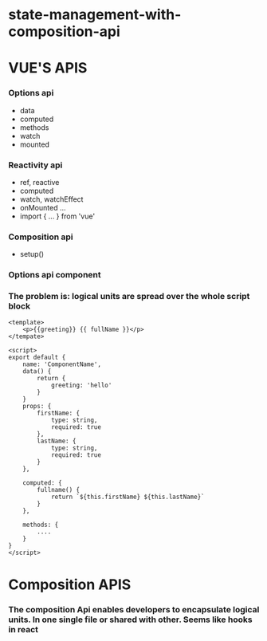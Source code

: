 # state-management-with-composition-api

# VUE'S APIS

### Options api
- data
- computed
- methods
- watch
- mounted

### Reactivity api
- ref, reactive
- computed
- watch, watchEffect
- onMounted
...
- import { ... } from 'vue'

### Composition api
- setup()

### Options api component
### The problem is: logical units are spread over the whole script block

```
<template>
    <p>{{greeting}} {{ fullName }}</p>
</tempate>

<script>
export default {
    name: 'ComponentName',
    data() {
        return {
            greeting: 'hello'
        }
    }
    props: {
        firstName: {
            type: string,
            required: true
        },
        lastName: {
            type: string,
            required: true
        }
    },

    computed: {
        fullname() {
            return `${this.firstName} ${this.lastName}`
        }
    },

    methods: {
        ....
    }
}
</script>
```

# Composition APIS
### The composition Api enables developers to encapsulate logical units. In one single file or shared with other. Seems like hooks in react
